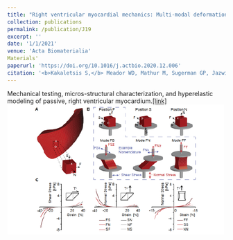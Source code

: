 ```yaml
---
title: "Right ventricular myocardial mechanics: Multi-modal deformation, microstructure, modeling, and comparison to the left ventricle."
collection: publications
permalink: /publication/J19
excerpt: ''
date: '1/1/2021'
venue: 'Acta Biomaterialia'
Materials'
paperurl: 'https://doi.org/10.1016/j.actbio.2020.12.006'
citation: '<b>Kakaletsis S,</b> Meador WD, Mathur M, Sugerman GP, Jazwiec M, Lejeune E, Timek TA, Rausch MK. <i>Right ventricular myocardial mechanics: Multi-modal deformation, microstructure, modeling, and comparison to the left ventricle.</i> Acta Biomaterialia, 2021. '
---
```

Mechanical testing, micros-structural characterization, and hyperelastic modeling of passive, right ventricular myocardium.[[link]](https://doi.org/10.1016/j.actbio.2020.12.006)
<img src='/images/J2_Kak2021.png'>


